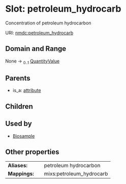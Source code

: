 
# Slot: petroleum_hydrocarb


Concentration of petroleum hydrocarbon

URI: [nmdc:petroleum_hydrocarb](https://microbiomedata/meta/petroleum_hydrocarb)


## Domain and Range

None &#8594;  <sub>0..1</sub> [QuantityValue](QuantityValue.md)

## Parents

 *  is_a: [attribute](attribute.md)

## Children


## Used by

 * [Biosample](Biosample.md)

## Other properties

|  |  |  |
| --- | --- | --- |
| **Aliases:** | | petroleum hydrocarbon |
| **Mappings:** | | mixs:petroleum_hydrocarb |

